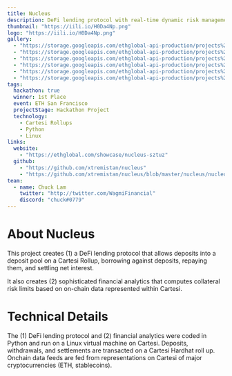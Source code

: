 ```yaml
---
title: Nucleus
description: DeFi lending protocol with real-time dynamic risk management
thumbnail: "https://iili.io/H0Da4Np.png"
logo: "https://iili.io/H0Da4Np.png"
gallery:
  - "https://storage.googleapis.com/ethglobal-api-production/projects%2Fsztuz%2Fimages%2FScreen%20Shot%202022-11-06%20at%208.47.13%20AM.jpg"
  - "https://storage.googleapis.com/ethglobal-api-production/projects%2Fsztuz%2Fimages%2FScreen%20Shot%202022-11-06%20at%208.47.21%20AM.jpg"
  - "https://storage.googleapis.com/ethglobal-api-production/projects%2Fsztuz%2Fimages%2FScreen%20Shot%202022-11-06%20at%208.47.33%20AM.jpg"
  - "https://storage.googleapis.com/ethglobal-api-production/projects%2Fsztuz%2Fimages%2FScreen%20Shot%202022-11-06%20at%208.47.52%20AM.jpg"
  - "https://storage.googleapis.com/ethglobal-api-production/projects%2Fsztuz%2Fimages%2FScreen%20Shot%202022-11-06%20at%208.48.06%20AM.jpg"
  - "https://storage.googleapis.com/ethglobal-api-production/projects%2Fsztuz%2Fimages%2FScreen%20Shot%202022-11-06%20at%208.48.34%20AM.jpg"
tags:
  hackathon: true
  winner: 1st Place
  event: ETH San Francisco
  projectStage: Hackathon Project
  technology:
    - Cartesi Rollups
    - Python
    - Linux
links:
  website:
    - "https://ethglobal.com/showcase/nucleus-sztuz"
  github:
    - "https://github.com/xtremistan/nucleus"
    - "https://github.com/xtremistan/nucleus/blob/master/nucleus/nucleus.py"
team:
  - name: Chuck Lam
    twitter: "http://twitter.com/WagmiFinancial"
    discord: "chuck#0779"
---
```


# About Nucleus

This project creates (1) a DeFi lending protocol that allows deposits into a deposit pool on a Cartesi Rollup, borrowing against deposits, repaying them, and settling net interest.

It also creates (2) sophisticated financial analytics that computes collateral risk limits based on on-chain data represented within Cartesi.

# Technical Details

The (1) DeFi lending protocol and (2) financial analytics were coded in Python and run on a Linux virtual machine on Cartesi. Deposits, withdrawals, and settlements are transacted on a Cartesi Hardhat roll up. Onchain data feeds are fed from representations on Cartesi of major cryptocurrencies (ETH, stablecoins).

